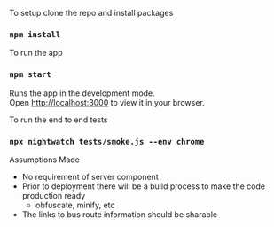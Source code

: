 To setup clone the repo and install packages

### `npm install`

To run the app

### `npm start`

Runs the app in the development mode.\
Open [http://localhost:3000](http://localhost:3000) to view it in your browser.

To run the end to end tests

### `npx nightwatch tests/smoke.js --env chrome`

Assumptions Made

- No requirement of server component
- Prior to deployment there will be a build process to make the code production ready
  - obfuscate, minify, etc
- The links to bus route information should be sharable